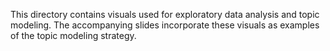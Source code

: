 This directory contains visuals used for exploratory data analysis and topic modeling. The accompanying slides incorporate these visuals as examples of the topic modeling strategy.
